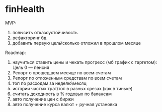# finHealth

MVP:
1. повысить отказоустойчивость
2. рефакторинг бд
3. добавить первую цель\сколько отложил в прошлом месяце

Roadmap:
1. научиться ставить цены и чекать прогресс (мб график с таргетом): Цель 0 — пенсия
2. Репорт о прошедшем месяце по всем счетам
3. Репорт по отложенным средствам по всем счетам
4. топ по расходам за неделю\месяц
5. истории частых трат/топ в разных срезах (как в тиньке)
6. считать доходность в % годовых по балансам
7. авто получение цен с биржи
8. авто получение курса валют + ручная установка
